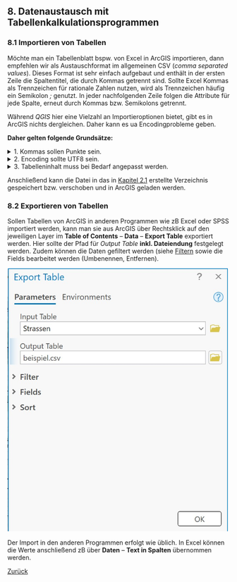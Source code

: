 ## 8. Datenaustausch mit Tabellenkalkulationsprogrammen

### 8.1 Importieren von Tabellen
Möchte man ein Tabellenblatt bspw. von Excel in ArcGIS importieren, dann empfehlen wir als Austauschformat im allgemeinen CSV (*comma separated values*). Dieses Format ist sehr einfach aufgebaut und enthält in der ersten Zeile die Spaltentitel, die durch Kommas getrennt sind. Sollte Excel Kommas als Trennzeichen für rationale Zahlen nutzen, wird als Trennzeichen häufig ein Semikolon *;* genutzt. In jeder nachfolgenden Zeile folgen die Attribute für jede Spalte, erneut durch Kommas bzw. Semikolons getrennt.

Während *QGIS* hier eine Vielzahl an Importieroptionen bietet, gibt es in ArcGIS nichts dergleichen. Daher kann es ua Encodingprobleme geben.

**Daher gelten folgende Grundsätze:**

<details>
  <summary>
    1. Kommas sollen Punkte sein.
  </summary>
  Damit ArcGIS Zahlen als numerische Daten und nicht als Text interpretiert, sollten im Idealfall alle Kommas durch Punkte ersetzt werden. Das geht mit einem Tool wie <a href="https://notepad-plus-plus.org/">Notepad++</a> sehr einfach. Alternativ kann man die Felder einzeln in ArcGIS mit dem richtigen Datentyp neu anlegen und die Werte übertragen.
</details>

<details>
  <summary>
    2. Encoding sollte UTF8 sein.
  </summary>
  ArcGIS hat häufig Probleme mit Umlauten. Daher sollte in Excel das CSV als Dateityp UTF8 aufweisen:

  <img src="./img/encoding.jpg" alt="Screenshot Speicherdialog Excel" width=500>
</details>

<details>
  <summary>
    3. Tabelleninhalt muss bei Bedarf angepasst werden.
  </summary>
  In der ersten Zeile <b>muss</b> der Spaltenname stehen, ab der zweiten Zeile folgen die Werte. Es darf keine leeren Spalten geben! Ein gültiges CSV sieht dementsprechend zB so aus:
  <p />
  <img src="./img/xls_bsp.jpg" alt="Screenshot aus Excel" width=250>
</details>

Anschließend kann die Datei in das in [Kapitel 2.1](add_content.md/#21-vorbereitung) erstellte Verzeichnis gespeichert bzw. verschoben und in ArcGIS geladen werden.

### 8.2 Exportieren von Tabellen
Sollen Tabellen von ArcGIS in anderen Programmen wie zB Excel oder SPSS importiert werden, kann man sie aus ArcGIS über Rechtsklick auf den jeweiligen Layer im **Table of Contents** &ndash; **Data** &ndash; **Export Table** exportiert werden. Hier sollte der Pfad für *Output Table* **inkl. Dateiendung** festgelegt werden. Zudem können die Daten gefiltert werden (siehe [Filtern](attr.md/#43-filtern-definition-query) sowie die Fields bearbeitet werden (Umbenennen, Entfernen).

<img src="./img/exp_table.jpg" alt="Screenshot von Export Table" width=500>

Der Import in den anderen Programmen erfolgt wie üblich. In Excel können die Werte anschließend zB über **Daten** &ndash; **Text in Spalten** übernommen werden.

[Zurück](./tips.md)
